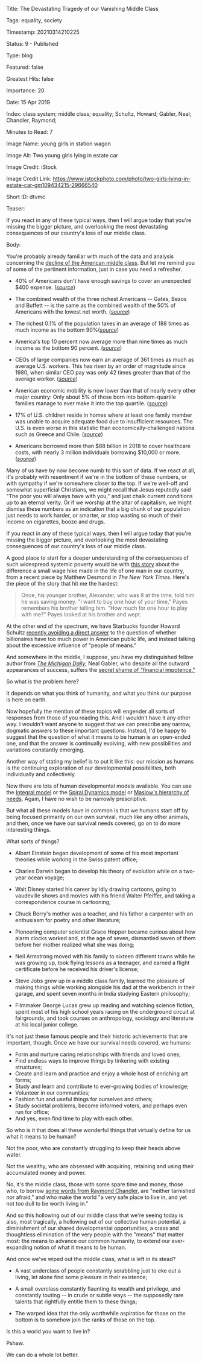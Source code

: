 Title:  The Devastating Tragedy of our Vanishing Middle Class

Tags:   equality, society

Timestamp: 20210314210225

Status: 9 - Published

Type:   blog

Featured: false

Greatest Hits: false

Importance: 20

Date:   15 Apr 2019

Index:  class system; middle class; equality; Schultz, Howard; Gabler, Neal; Chandler, Raymond; 

Minutes to Read: 7

Image Name: young girls in station wagon

Image Alt: Two young girls lying in estate car

Image Credit: iStock

Image Credit Link: https://www.istockphoto.com/photo/two-girls-lying-in-estate-car-gm109434215-29666540

Short ID: dtvmc

Teaser: 

If you react in any of these typical ways, then I will argue today that you're missing the bigger picture, and overlooking the most devastating consequences of our country's loss of our middle class.


Body: 

You're probably already familiar with much of the data and analysis concerning the [decline of the American middle class][decline]. But let me remind you of some of the pertinent information, just in case you need a refresher. 

* 40% of Americans don't have enough savings to cover an unexpected $400 expense.  ([*source*](https://money.cnn.com/2018/05/22/pf/emergency-expenses-household-finances/index.html))

* The combined wealth of the three richest Americans -- Gates, Bezos and Buffett -- is the same as the combined wealth of the  50% of Americans with the lowest net worth.  ([*source*](https://inequality.org/facts/wealth-inequality/))

* The richest 0.1% of the population takes in an average of 188 times as much income as the bottom 90%([*source*](https://inequality.org/facts/income-inequality/))

* America's top 10 percent now average more than nine times as much income as the bottom 90 percent.  ([*source*](https://inequality.org/facts/income-inequality/))

* CEOs of large companies now earn an average of 361 times as much as average U.S. workers. This has risen by an order of magnitude since 1980, when similar CEO pay was *only* 42 times greater than that of the average worker.  ([*source*](https://inequality.org/facts/income-inequality/))

* American economic mobility is now lower than that of nearly every other major country: Only about 5% of those born into bottom-quartile families manage to ever make it into the top quartile.  ([*source*](https://mathinvestor.org/2019/04/ray-dalio-on-why-capitalism-must-be-reformed/))

* 17% of U.S. children reside in homes where at least one family member was unable to acquire adequate food due to insufficient resources. The U.S. is even worse in this statistic than economically-challenged nations such as Greece and Chile.  ([*source*](https://mathinvestor.org/2019/04/ray-dalio-on-why-capitalism-must-be-reformed/))

* Americans borrowed more than $88 billion in 2018 to cover healthcare costs, with nearly 3 million individuals borrowing $10,000 or more. ([*source*](https://www.motherjones.com/politics/2019/04/americans-have-had-to-borrow-88-billion-to-cover-health-care-costs-in-the-past-year/))

Many of us have by now become numb to this sort of data. If we react at all, it's probably with resentment if we're in the bottom of these numbers, or with sympathy if we're somewhere closer to the top. If we're well-off and somewhat superficial Christians, we might recall that Jesus reputedly said "The poor you will always have with you," and just chalk current conditions up to an eternal verity. Or if we worship at the altar of capitalism, we might dismiss these numbers as an indication that a big chunk of our population just needs to work harder, or smarter, or stop wasting so much of their income on cigarettes, booze and drugs. 

If you react in any of these typical ways, then I will argue today that you're missing the bigger picture, and overlooking the most devastating consequences of our country's loss of our middle class.

A good place to start for a deeper understanding of the consequences of such widespread systemic poverty would be with [this story][living-wage] about the difference a small wage hike made in the life of one man in our country, from a recent piece by Matthew Desmond in *The New York Times*. Here's the piece of the story that hit me the hardest:

> Once, his younger brother, Alexander, who was 8 at the time, told him he was saving money. "I want to buy one hour of your time," Payes remembers his brother telling him. "How much for one hour to play with me?" Payes looked at his brother and wept.

At the other end of the spectrum, we have Starbucks founder Howard Schultz [recently avoiding a direct answer][means] to the question of whether billionaires have too much power in American public life, and instead talking about the excessive influence of "people of means." 

And somewhere in the middle, I suppose, you have my distinguished fellow author from *[The Michigan Daily][daily]*, Neal Gabler, who despite all the outward appearances of success, suffers the [secret shame of "financial impotence."][gabler] 

So what is the problem here? 

It depends on what you think of humanity, and what you think our purpose is here on earth. 

Now hopefully the mention of these topics will engender all sorts of responses from those of you reading this. And I wouldn't have it any other way. I wouldn't want anyone to suggest that we can prescribe any narrow, dogmatic answers to these important questions. Instead, I'd be happy to suggest that the question of what it means to be human is an open-ended one, and that the answer is continually evolving, with new possibilities and variations constantly emerging. 

Another way of stating my belief is to put it like this: our mission as humans is the continuing exploration of our developmental possibilities, both individually and collectively. 

Now there are lots of human developmental models available. You can use the [Integral model][integral] or the [Spiral Dynamics model][spiral] or [Maslow's hierarchy of needs][maslow]. Again, I have no wish to be narrowly prescriptive. 

But what all these models have in common is that we humans start off by being focused primarily on our own survival, much like any other animals, and then, once we have our survival needs covered, go on to do more interesting things. 

What sorts of things?

* Albert Einstein began development of some of his most important theories while working in the Swiss patent office;

* Charles Darwin began to develop his theory of evolution while on a two-year ocean voyage;

* Walt Disney started his career by idly drawing cartoons, going to vaudeville shows and movies with his friend Walter Pfeiffer, and taking a correspondence course in cartooning;

* Chuck Berry's mother was a teacher, and his father a carpenter with an enthusiasm for poetry and other literature;

* Pioneering computer scientist Grace Hopper became curious about how alarm clocks worked and, at the age of seven, dismantled seven of them before her mother realized what she was doing; 

* Neil Armstrong moved with his family to sixteen different towns while he was growing up, took flying lessons as a teenager, and earned a flight certificate before he received his driver's license;

* Steve Jobs grew up in a middle class family, learned the pleasure of making things while working alongside his dad at the workbench in their garage, and spent seven months in India studying Eastern philosophy;

* Filmmaker George Lucas grew up reading and watching science fiction, spent most of his high school years racing on the underground circuit at fairgrounds, and took courses on anthropology, sociology and literature at his local junior college. 

It's not just these famous people and their historic achievements that are important, though. Once we have our survival needs covered, we humans:

* Form and nurture caring relationships with friends and loved ones;
* Find endless ways to improve things by tinkering with existing structures;
* Create and learn and practice and enjoy a whole host of enriching art forms;
* Study and learn and contribute to ever-growing bodies of knowledge;
* Volunteer in our communities;
* Fashion fun and useful things for ourselves and others;
* Study societal problems, become informed voters, and perhaps even run for office;
* And yes, even find time to play with each other.   

So who is it that does all these wonderful things that virtually define for us what it means to be human? 

Not the poor, who are constantly struggling to keep their heads above water. 

Not the wealthy, who are obsessed with acquiring, retaining and  using their accumulated money and power. 

No, it's the middle class, those with some spare time and money,  those who, to borrow [some words from Raymond Chandler][chandler], are "neither tarnished nor afraid," and who make the world "a very safe place to live in, and yet not too dull to be worth living in."

And so this hollowing out of our middle class that we're seeing today is also, most tragically, a hollowing out of our collective human potential, a diminishment of our shared developmental opportunities, a crass and thoughtless elimination of the very people with the "means" that matter most: the means to advance our common humanity, to extend our ever-expanding notion of what it means to be human. 

And once we've wiped out the middle class, what is left in its stead? 

* A vast underclass of people constantly scrabbling just to eke out a living, let alone find some pleasure in their existence;

* A small overclass constantly flaunting its wealth and privilege, and constantly touting -- in crude or subtle ways -- the supposedly rare talents that rightfully entitle them to these things;

* The warped idea that the only worthwhile aspiration for those on the bottom is to somehow join the ranks of those on the top. 

Is this a world you want to live in? 

Pshaw. 

We can do a whole lot better.  

[chandler]: ../../quotes/down-these-mean-streets.html

[daily]: https://www.michigandaily.com

[decline]: http://fortune.com/longform/shrinking-middle-class/

[gabler]: https://www.theatlantic.com/magazine/archive/2016/05/my-secret-shame/476415/ 

[integral]: developmental-levels.html

[means]: https://www.cbsnews.com/news/howard-schultz-starbucks-ceo-calls-billionaires-people-of-means/

[living-wage]: https://www.nytimes.com/interactive/2019/02/21/magazine/minimum-wage-saving-lives.html

[maslow]: https://en.wikipedia.org/wiki/Maslow%27s_hierarchy_of_needs

[spiral]: https://amzn.to/2X37Dri
